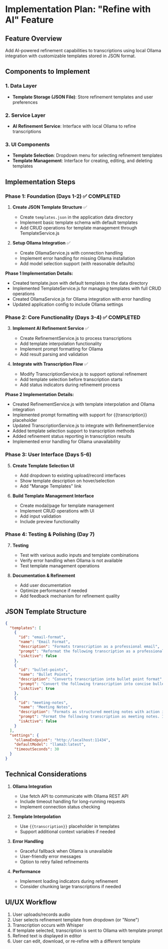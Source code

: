 # Implementation Plan: "Refine with AI" Feature

## Feature Overview
Add AI-powered refinement capabilities to transcriptions using local Ollama integration with customizable templates stored in JSON format.

## Components to Implement

### 1. Data Layer
- **Template Storage (JSON File)**: Store refinement templates and user preferences

### 2. Service Layer
- **AI Refinement Service**: Interface with local Ollama to refine transcriptions

### 3. UI Components
- **Template Selection**: Dropdown menu for selecting refinement templates
- **Template Management**: Interface for creating, editing, and deleting templates

## Implementation Steps

### Phase 1: Foundation (Days 1-2) ✅ COMPLETED

1. **Create JSON Template Structure** ✅
   - Create `templates.json` in the application data directory
   - Implement basic template schema with default templates
   - Add CRUD operations for template management through TemplateService.js

2. **Setup Ollama Integration** ✅
   - Create OllamaService.js with connection handling
   - Implement error handling for missing Ollama installation
   - Add model selection support (with reasonable defaults)

**Phase 1 Implementation Details:**
- Created template.json with default templates in the data directory
- Implemented TemplateService.js for managing templates with full CRUD operations
- Created OllamaService.js for Ollama integration with error handling
- Updated application config to include Ollama settings

### Phase 2: Core Functionality (Days 3-4) ✅ COMPLETED

3. **Implement AI Refinement Service** ✅
   - Create RefinementService.js to process transcriptions
   - Add template interpolation functionality
   - Implement prompt formatting for Ollama
   - Add result parsing and validation

4. **Integrate with Transcription Flow** ✅
   - Modify TranscriptionService.js to support optional refinement
   - Add template selection before transcription starts
   - Add status indicators during refinement process

**Phase 2 Implementation Details:**
- Created RefinementService.js with template interpolation and Ollama integration
- Implemented prompt formatting with support for {{transcription}} placeholder
- Updated TranscriptionService.js to integrate with RefinementService
- Added template selection support to transcription methods
- Added refinement status reporting in transcription results
- Implemented error handling for Ollama unavailability

### Phase 3: User Interface (Days 5-6)

5. **Create Template Selection UI**
   - Add dropdown to existing upload/record interfaces
   - Show template description on hover/selection
   - Add "Manage Templates" link

6. **Build Template Management Interface**
   - Create modal/page for template management
   - Implement CRUD operations with UI
   - Add input validation
   - Include preview functionality

### Phase 4: Testing & Polishing (Day 7)

7. **Testing**
   - Test with various audio inputs and template combinations
   - Verify error handling when Ollama is not available
   - Test template management operations

8. **Documentation & Refinement**
   - Add user documentation
   - Optimize performance if needed
   - Add feedback mechanism for refinement quality

## JSON Template Structure

```json
{
  "templates": [
    {
      "id": "email-format",
      "name": "Email Format",
      "description": "Formats transcription as a professional email",
      "prompt": "Reformat the following transcription as a professional email. Correct grammar and punctuation: {{transcription}}",
      "isActive": false
    },
    {
      "id": "bullet-points",
      "name": "Bullet Points",
      "description": "Converts transcription into bullet point format",
      "prompt": "Convert the following transcription into concise bullet points, highlighting key information: {{transcription}}",
      "isActive": true
    },
    {
      "id": "meeting-notes",
      "name": "Meeting Notes",
      "description": "Formats as structured meeting notes with action items",
      "prompt": "Format the following transcription as meeting notes. Include sections for Discussion, Decisions, and Action Items: {{transcription}}",
      "isActive": false
    }
  ],
  "settings": {
    "ollamaEndpoint": "http://localhost:11434",
    "defaultModel": "llama3:latest",
    "timeoutSeconds": 30
  }
}
```

## Technical Considerations

1. **Ollama Integration**
   - Use fetch API to communicate with Ollama REST API
   - Include timeout handling for long-running requests
   - Implement connection status checking

2. **Template Interpolation**
   - Use `{{transcription}}` placeholder in templates
   - Support additional context variables if needed

3. **Error Handling**
   - Graceful fallback when Ollama is unavailable
   - User-friendly error messages
   - Option to retry failed refinements

4. **Performance**
   - Implement loading indicators during refinement
   - Consider chunking large transcriptions if needed

## UI/UX Workflow

1. User uploads/records audio
2. User selects refinement template from dropdown (or "None")
3. Transcription occurs with Whisper
4. If template selected, transcription is sent to Ollama with template prompt
5. Refined text is displayed in editor
6. User can edit, download, or re-refine with a different template